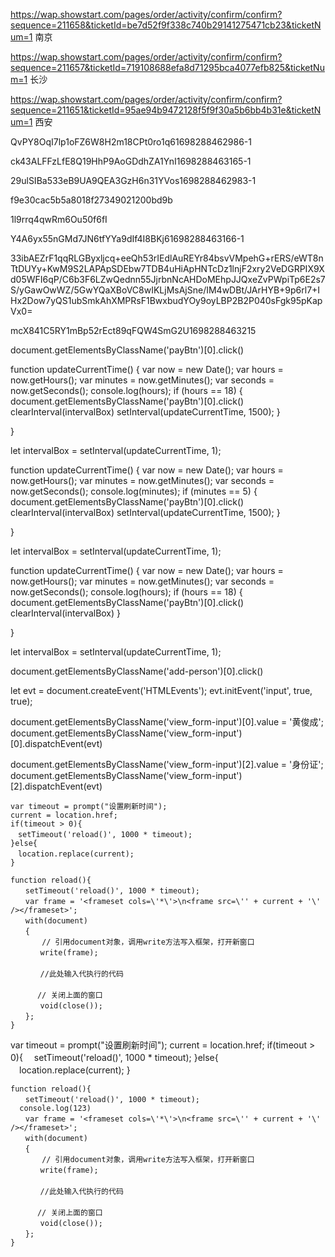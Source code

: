 https://wap.showstart.com/pages/order/activity/confirm/confirm?sequence=211658&ticketId=be7d52f9f338c740b29141275471cb23&ticketNum=1   南京


https://wap.showstart.com/pages/order/activity/confirm/confirm?sequence=211657&ticketId=719108688efa8d71295bca4077efb825&ticketNum=1   长沙


https://wap.showstart.com/pages/order/activity/confirm/confirm?sequence=211651&ticketId=95ae94b9472128f5f9f30a5b6bb4b31e&ticketNum=1    西安


QvPY8OqI7lp1oFZ6W8H2m18CPt0ro1q61698288462986-1

ck43ALFFzLfE8Q19HhP9AoGDdhZA1YnI1698288463165-1

29ulSIBa533eB9UA9QEA3GzH6n31YVos1698288462983-1

f9e30cac5b5a8018f27349021200bd9b

1l9rrq4qwRm6Ou50f6fI

Y4A6yx55nGMd7JN6tfYYa9dIf4I8BKj61698288463166-1

33ibAEZrF1qqRLGByxljcq+eeQh53rIEdlAuREYr84bsvVMpehG+rERS/eWT8nTtDUYy+KwM9S2LAPApSDEbw7TDB4uHiApHNTcDz1lnjF2xry2VeDGRPIX9Xd05WFI6qP/C6b3F6LZwQednn55JjrbnNcAHDoMEhpJJQxeZvPWpiTp6E2s7S/yGawOwWZ/5GwYQaXBoVC8wIKLjMsAjSne/IM4wDBt/JArHYB+9p6rl7+IHx2Dow7yQS1ubSmkAhXMPRsF1BwxbudYOy9oyLBP2B2P040sFgk95pKapVx0=

mcX841C5RY1mBp52rEct89qFQW4SmG2U1698288463215


document.getElementsByClassName('payBtn')[0].click()


function updateCurrentTime() {
  var now = new Date();
  var hours = now.getHours();
  var minutes = now.getMinutes();
  var seconds = now.getSeconds();
  console.log(hours);
  if (hours == 18) {
    document.getElementsByClassName('payBtn')[0].click()
    clearInterval(intervalBox)
    setInterval(updateCurrentTime, 1500);
  }

}


let intervalBox = setInterval(updateCurrentTime, 1);


function updateCurrentTime() {
  var now = new Date();
  var hours = now.getHours();
  var minutes = now.getMinutes();
  var seconds = now.getSeconds();
  console.log(minutes);
  if (minutes == 5) {
    document.getElementsByClassName('payBtn')[0].click()
    clearInterval(intervalBox)
    setInterval(updateCurrentTime, 1500);
  }

}


let intervalBox = setInterval(updateCurrentTime, 1);




function updateCurrentTime() {
  var now = new Date();
  var hours = now.getHours();
  var minutes = now.getMinutes();
  var seconds = now.getSeconds();
  console.log(hours);
  if (hours == 18) {
    document.getElementsByClassName('payBtn')[0].click()
    clearInterval(intervalBox)
  }

}


let intervalBox = setInterval(updateCurrentTime, 1);




document.getElementsByClassName('add-person')[0].click()

let evt = document.createEvent('HTMLEvents');
evt.initEvent('input', true, true);

document.getElementsByClassName('view_form-input')[0].value = '黄俊成'; 
document.getElementsByClassName('view_form-input')[0].dispatchEvent(evt)

document.getElementsByClassName('view_form-input')[2].value = '身份证'; 
document.getElementsByClassName('view_form-input')[2].dispatchEvent(evt)



	var timeout = prompt("设置刷新时间");
	current = location.href;
	if(timeout > 0){
	　setTimeout('reload()', 1000 * timeout);
	}else{
	　location.replace(current);
	}
	
	function reload(){
	　　setTimeout('reload()', 1000 * timeout);
	　　var frame = '<frameset cols=\'*\'>\n<frame src=\'' + current + '\' /></frameset>';
	　　with(document)
	　　{
	       // 引用document对象，调用write方法写入框架，打开新窗口
	　　　　write(frame);
	　　
	　　　　//此处输入代执行的代码
	　　　　
	      // 关闭上面的窗口
	　　　　void(close());
	　　};
	}

  var timeout = prompt("设置刷新时间");
	current = location.href;
	if(timeout > 0){
	　setTimeout('reload()', 1000 * timeout);
	}else{
	　location.replace(current);
	}
	
	function reload(){
	　　setTimeout('reload()', 1000 * timeout);
      console.log(123)
	　　var frame = '<frameset cols=\'*\'>\n<frame src=\'' + current + '\' /></frameset>';
	　　with(document)
	　　{
	       // 引用document对象，调用write方法写入框架，打开新窗口
	　　　　write(frame);
	　　
	　　　　//此处输入代执行的代码
	　　　　
	      // 关闭上面的窗口
	　　　　void(close());
	　　};
	}

  

